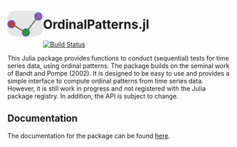 <a ><img src='docs/op_logo.svg' align="left" height="80" /></a>

#  OrdinalPatterns.jl 

[![Build Status](https://github.com/AdaemmerP/OrdinalPatterns.jl/actions/workflows/CI.yml/badge.svg?branch=main)](https://github.com/AdaemmerP/OrdinalPatterns.jl/actions/workflows/CI.yml?query=branch%3Amain)


This Julia package provides functions to conduct (sequential) tests for time series data, using ordinal patterns. The package builds on the seminal work of Bandt and Pompe (2002). It is designed to be easy to use and provides a simple interface to compute ordinal patterns from time series data. However, it is still work in progress and not registered with the Julia package registry. In addition, the API is subject to change. 

## Documentation
The documentation for the package can be found [here](https://adaemmerp.github.io/OrdinalPatterns.jl).

